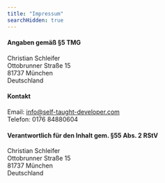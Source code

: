 ```yaml
---
title: "Impressum"
searchHidden: true
---
```


#### Angaben gemäß §5 TMG

Christian Schleifer  
Ottobrunner Straße 15  
81737 München  
Deutschland

#### Kontakt

Email: info@self-taught-developer.com  
Telefon: 0176 84880604

#### Verantwortlich für den Inhalt gem. §55 Abs. 2 RStV

Christian Schleifer  
Ottobrunner Straße 15  
81737 München  
Deutschland  




